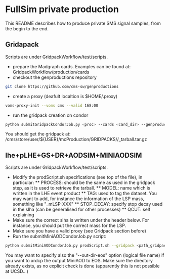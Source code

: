 # FullSim private production

This README describes how to produce private SMS signal samples, from the begin to the end. 

## Gridapack
Scripts are under GridpackWorkflow/test/scripts.
* prepare the Madgraph cards. Examples can be found at: GridpackWorkflow/production/cards
* checkout the genproductions repository
```bash
git clone https://github.com/cms-sw/genproductions
```
* create a proxy (deafult localtion is $HOME/.proxy)
```bash
voms-proxy-init --voms cms --valid 168:00
```
* run the gridpack creation on condor
```bash
python submitGridpackCondorJob.py <proc> --cards <card_dir> --genproduction <gen_dir> --proxy <path_proxy>
```
You should get the gridpack at: /cms/store/user/${USER}/mcProduction/GRIDPACKS/<proc>/<proc>_tarball.tar.gz


## lhe+pLHE+GS+DR+AODSIM+MINIAODSIM
Scripts are under GridpackWorkflow/test/scripts.
* Modify the prodScript.sh specifications (see top of the file), in particular: 
** PROCESS: should be the same as <proc> used in the gridpack step, as it is used to retrieve the tarball.
** MODEL: name which is written in the LHE event product
** TAG: used to tag the dataset. You may want to add, for instance the information of the LSP mass, something like "_mLSP-XXX"
** STOP_DECAY: specify stop decay used in the slha (can be generalised for other processes)
** QCUT: self explaining
* Make sure the correct slha is written under the <slha> header below. For instance, you should put the correct mass for the LSP.
* Make sure you have a valid proxy (see Gridpack section before)
* Run the submitMiniAODCondorJob.py script:
```bash
python submitMiniAODCondorJob.py prodScript.sh --gridpack <path_gridpack> --nevents <n_events> --njobs <n_jobs> --out-dir <out_dir> --proxy <path_proxy>
```
You may want to specify also the "--out-dir-eos" option (logical file name) if you want to xrdcp the output MiniAOD to EOS. Make sure the directory already exists, as no explicit check is done (apparently this is not possible at UCSD...)
